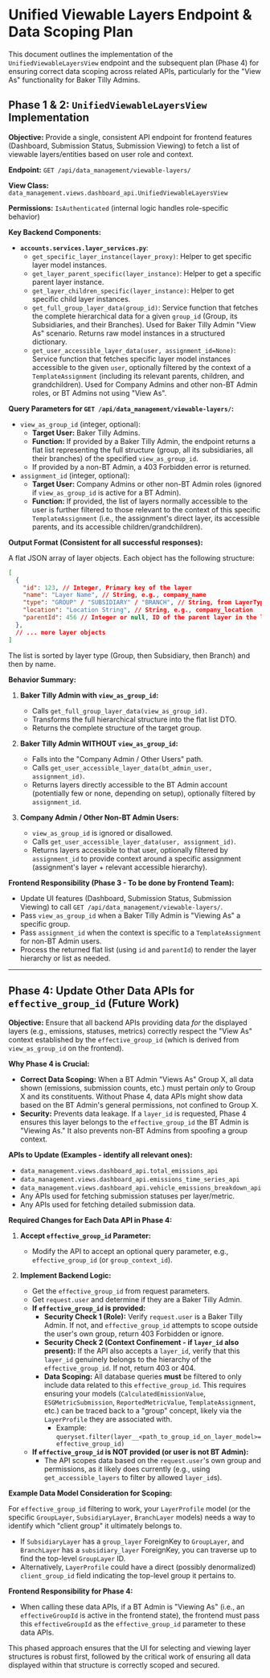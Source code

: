 # Unified Viewable Layers Endpoint & Data Scoping Plan

This document outlines the implementation of the `UnifiedViewableLayersView` endpoint and the subsequent plan (Phase 4) for ensuring correct data scoping across related APIs, particularly for the "View As" functionality for Baker Tilly Admins.

## Phase 1 & 2: `UnifiedViewableLayersView` Implementation

**Objective:** Provide a single, consistent API endpoint for frontend features (Dashboard, Submission Status, Submission Viewing) to fetch a list of viewable layers/entities based on user role and context.

**Endpoint:** `GET /api/data_management/viewable-layers/`

**View Class:** `data_management.views.dashboard_api.UnifiedViewableLayersView`

**Permissions:** `IsAuthenticated` (internal logic handles role-specific behavior)

**Key Backend Components:**
*   **`accounts.services.layer_services.py`**:
    *   `get_specific_layer_instance(layer_proxy)`: Helper to get specific layer model instances.
    *   `get_layer_parent_specific(layer_instance)`: Helper to get a specific parent layer instance.
    *   `get_layer_children_specific(layer_instance)`: Helper to get specific child layer instances.
    *   `get_full_group_layer_data(group_id)`: Service function that fetches the complete hierarchical data for a given `group_id` (Group, its Subsidiaries, and their Branches). Used for Baker Tilly Admin "View As" scenario. Returns raw model instances in a structured dictionary.
    *   `get_user_accessible_layer_data(user, assignment_id=None)`: Service function that fetches specific layer model instances accessible to the given `user`, optionally filtered by the context of a `TemplateAssignment` (including its relevant parents, children, and grandchildren). Used for Company Admins and other non-BT Admin roles, or BT Admins not using "View As".

**Query Parameters for `GET /api/data_management/viewable-layers/`:**

*   `view_as_group_id` (integer, optional):
    *   **Target User:** Baker Tilly Admins.
    *   **Function:** If provided by a Baker Tilly Admin, the endpoint returns a flat list representing the full structure (group, all its subsidiaries, all their branches) of the specified `view_as_group_id`.
    *   If provided by a non-BT Admin, a 403 Forbidden error is returned.
*   `assignment_id` (integer, optional):
    *   **Target User:** Company Admins or other non-BT Admin roles (ignored if `view_as_group_id` is active for a BT Admin).
    *   **Function:** If provided, the list of layers normally accessible to the user is further filtered to those relevant to the context of this specific `TemplateAssignment` (i.e., the assignment's direct layer, its accessible parents, and its accessible children/grandchildren).

**Output Format (Consistent for all successful responses):**

A flat JSON array of layer objects. Each object has the following structure:
```json
[
  {
    "id": 123, // Integer, Primary key of the layer
    "name": "Layer Name", // String, e.g., company_name
    "type": "GROUP" / "SUBSIDIARY" / "BRANCH", // String, from LayerTypeChoices
    "location": "Location String", // String, e.g., company_location
    "parentId": 456 // Integer or null, ID of the parent layer in the list
  },
  // ... more layer objects
]
```
The list is sorted by layer type (Group, then Subsidiary, then Branch) and then by name.

**Behavior Summary:**

1.  **Baker Tilly Admin with `view_as_group_id`:**
    *   Calls `get_full_group_layer_data(view_as_group_id)`.
    *   Transforms the full hierarchical structure into the flat list DTO.
    *   Returns the complete structure of the target group.

2.  **Baker Tilly Admin WITHOUT `view_as_group_id`:**
    *   Falls into the "Company Admin / Other Users" path.
    *   Calls `get_user_accessible_layer_data(bt_admin_user, assignment_id)`.
    *   Returns layers directly accessible to the BT Admin account (potentially few or none, depending on setup), optionally filtered by `assignment_id`.

3.  **Company Admin / Other Non-BT Admin Users:**
    *   `view_as_group_id` is ignored or disallowed.
    *   Calls `get_user_accessible_layer_data(user, assignment_id)`.
    *   Returns layers accessible to that user, optionally filtered by `assignment_id` to provide context around a specific assignment (assignment's layer + relevant accessible hierarchy).

**Frontend Responsibility (Phase 3 - To be done by Frontend Team):**

*   Update UI features (Dashboard, Submission Status, Submission Viewing) to call `GET /api/data_management/viewable-layers/`.
*   Pass `view_as_group_id` when a Baker Tilly Admin is "Viewing As" a specific group.
*   Pass `assignment_id` when the context is specific to a `TemplateAssignment` for non-BT Admin users.
*   Process the returned flat list (using `id` and `parentId`) to render the layer hierarchy or list as needed.

---

## Phase 4: Update Other Data APIs for `effective_group_id` (Future Work)

**Objective:** Ensure that all backend APIs providing data *for* the displayed layers (e.g., emissions, statuses, metrics) correctly respect the "View As" context established by the `effective_group_id` (which is derived from `view_as_group_id` on the frontend).

**Why Phase 4 is Crucial:**

*   **Correct Data Scoping:** When a BT Admin "Views As" Group X, all data shown (emissions, submission counts, etc.) must pertain *only* to Group X and its constituents. Without Phase 4, data APIs might show data based on the BT Admin's general permissions, not confined to Group X.
*   **Security:** Prevents data leakage. If a `layer_id` is requested, Phase 4 ensures this layer belongs to the `effective_group_id` the BT Admin is "Viewing As." It also prevents non-BT Admins from spoofing a group context.

**APIs to Update (Examples - identify all relevant ones):**

*   `data_management.views.dashboard_api.total_emissions_api`
*   `data_management.views.dashboard_api.emissions_time_series_api`
*   `data_management.views.dashboard_api.vehicle_emissions_breakdown_api`
*   Any APIs used for fetching submission statuses per layer/metric.
*   Any APIs used for fetching detailed submission data.

**Required Changes for Each Data API in Phase 4:**

1.  **Accept `effective_group_id` Parameter:**
    *   Modify the API to accept an optional query parameter, e.g., `effective_group_id` (or `group_context_id`).

2.  **Implement Backend Logic:**
    *   Get the `effective_group_id` from request parameters.
    *   Get `request.user` and determine if they are a Baker Tilly Admin.
    *   **If `effective_group_id` is provided:**
        *   **Security Check 1 (Role):** Verify `request.user` is a Baker Tilly Admin. If not, and `effective_group_id` attempts to scope outside the user's own group, return 403 Forbidden or ignore.
        *   **Security Check 2 (Context Confinement - if `layer_id` also present):** If the API also accepts a `layer_id`, verify that this `layer_id` genuinely belongs to the hierarchy of the `effective_group_id`. If not, return 403 or 404.
        *   **Data Scoping:** All database queries **must** be filtered to only include data related to this `effective_group_id`. This requires ensuring your models (`CalculatedEmissionValue`, `ESGMetricSubmission`, `ReportedMetricValue`, `TemplateAssignment`, etc.) can be traced back to a "group" concept, likely via the `LayerProfile` they are associated with.
            *   Example: `queryset.filter(layer__<path_to_group_id_on_layer_model>=effective_group_id)`
    *   **If `effective_group_id` is NOT provided (or user is not BT Admin):**
        *   The API scopes data based on the `request.user`'s own group and permissions, as it likely does currently (e.g., using `get_accessible_layers` to filter by allowed `layer_id`s).

**Example Data Model Consideration for Scoping:**

For `effective_group_id` filtering to work, your `LayerProfile` model (or the specific `GroupLayer`, `SubsidiaryLayer`, `BranchLayer` models) needs a way to identify which "client group" it ultimately belongs to.
*   If `SubsidiaryLayer` has a `group_layer` ForeignKey to `GroupLayer`, and `BranchLayer` has a `subsidiary_layer` ForeignKey, you can traverse up to find the top-level `GroupLayer` ID.
*   Alternatively, `LayerProfile` could have a direct (possibly denormalized) `client_group_id` field indicating the top-level group it pertains to.

**Frontend Responsibility for Phase 4:**

*   When calling these data APIs, if a BT Admin is "Viewing As" (i.e., an `effectiveGroupId` is active in the frontend state), the frontend must pass this `effectiveGroupId` as the `effective_group_id` parameter to these data APIs.

This phased approach ensures that the UI for selecting and viewing layer structures is robust first, followed by the critical work of ensuring all data displayed within that structure is correctly scoped and secured. 